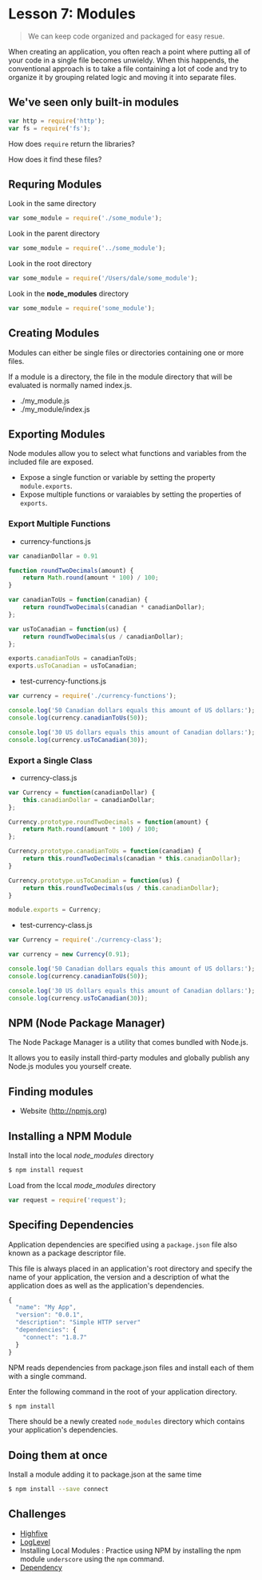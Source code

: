 # Lesson 7: Modules

> We can keep code organized and packaged for easy resue.

When creating an application, you often reach a point where putting all of your code in a single file becomes unwieldy.
When this happends, the conventional approach is to take a file containing a lot of code and try to organize it by grouping related logic and moving it into separate files.

## We've seen only built-in modules

```js
var http = require('http');
var fs = require('fs');
```

How does `require` return the libraries?

How does it find these files?

## Requring Modules

Look in the same directory

```js
var some_module = require('./some_module');
```

Look in the parent directory

```js
var some_module = require('../some_module');
```

Look in the root directory

```js
var some_module = require('/Users/dale/some_module');
```

Look in the **node_modules** directory

```js
var some_module = require('some_module');
```

## Creating Modules

Modules can either be single files or directories containing one or more files.

If a module is a directory, the file in the module directory that will be evaluated is normally named index.js.

- ./my_module.js
- ./my_module/index.js

## Exporting Modules

Node modules allow you to select what functions and variables from the included file are exposed.

- Expose a single function or variable by setting the property `module.exports`.
- Expose multiple functions or varaiables by setting the properties of `exports`.

### Export Multiple Functions

- currency-functions.js

```js
var canadianDollar = 0.91

function roundTwoDecimals(amount) {
	return Math.round(amount * 100) / 100;
}

var canadianToUs = function(canadian) {
	return roundTwoDecimals(canadian * canadianDollar);
};

var usToCanadian = function(us) {
	return roundTwoDecimals(us / canadianDollar);
};

exports.canadianToUs = canadianToUs;
exports.usToCanadian = usToCanadian;
```

- test-currency-functions.js

```js
var currency = require('./currency-functions');

console.log('50 Canadian dollars equals this amount of US dollars:');
console.log(currency.canadianToUs(50));

console.log('30 US dollars equals this amount of Canadian dollars:');
console.log(currency.usToCanadian(30));
```

### Export a Single Class

- currency-class.js

```js
var Currency = function(canadianDollar) {
	this.canadianDollar = canadianDollar;
};

Currency.prototype.roundTwoDecimals = function(amount) {
	return Math.round(amount * 100) / 100;
};

Currency.prototype.canadianToUs = function(canadian) {
	return this.roundTwoDecimals(canadian * this.canadianDollar);
}

Currency.prototype.usToCanadian = function(us) {
	return this.roundTwoDecimals(us / this.canadianDollar);
}

module.exports = Currency;
```

- test-currency-class.js

```js
var Currency = require('./currency-class');

var currency = new Currency(0.91);

console.log('50 Canadian dollars equals this amount of US dollars:');
console.log(currency.canadianToUs(50));

console.log('30 US dollars equals this amount of Canadian dollars:');
console.log(currency.usToCanadian(30));
```


## NPM (Node Package Manager)

The Node Package Manager is a utility that comes bundled with Node.js.

It allows you to easily install third-party modules and globally publish any Node.js modules you yourself create.

## Finding modules

- Website (http://npmjs.org)

## Installing a NPM Module

Install into the local *node_modules* directory

```bash
$ npm install request
```

Load from the lccal *mode_modules* directory

```js
var request = require('request');
```

## Specifing Dependencies

Application dependencies are specified using a `package.json` file also known as a package descriptor file.

This file is always placed in an application's root directory and specify the name of your application, the version and a description of what the application does as well as the application's dependencies.

```js
{
  "name": "My App",
  "version": "0.0.1",
  "description": "Simple HTTP server"
  "dependencies": {
    "connect": "1.8.7"
  }
}
```

NPM reads dependencies from package.json files and install each of them with a single command.

Enter the following command in the root of your application directory.

```bash
$ npm install
```

There should be a newly created `node_modules` directory which contains your application's dependencies.

## Doing them at once

Install a module adding it to package.json at the same time

```bash
$ npm install --save connect
```

## Challenges

- [Highfive](challenges/high_five.js)
- [LogLevel](challenges/logger.js)
- Installing Local Modules
	: Practice using NPM by installing the npm module `underscore` using the `npm` command.
- [Dependency](challenges/package.json)

